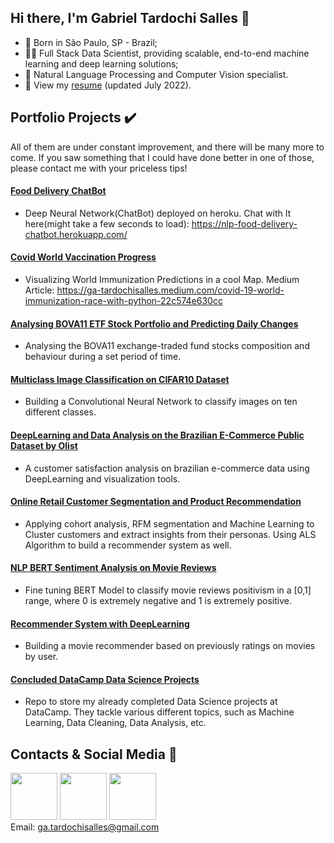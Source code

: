 ## Hi there, I'm Gabriel Tardochi Salles 👋
- 👶 Born in São Paulo, SP - Brazil;
- 🧑‍🔬 Full Stack Data Scientist, providing scalable, end-to-end machine learning and deep learning solutions;  
- 💙 Natural Language Processing and Computer Vision specialist.
- 📃 View my [resume](https://github.com/ga-tardochisalles/ga-tardochisalles/blob/main/CV_GabrielTardochiSalles_2022-07.pdf) (updated July 2022).  
## Portfolio Projects ✔️
All of them are under constant improvement, and there will be many more to come. If you saw something that I could have done better in one of those, please contact me with your priceless tips!
#### [Food Delivery ChatBot](https://github.com/ga-tardochisalles/food-delivery-chatbot-nlp-and-deep-learning)
* Deep Neural Network(ChatBot) deployed on heroku. Chat with It here(might take a few seconds to load): https://nlp-food-delivery-chatbot.herokuapp.com/
#### [Covid World Vaccination Progress](https://github.com/ga-tardochisalles/covid-world-vaccination-progress)
* Visualizing World Immunization Predictions in a cool Map. Medium Article: https://ga-tardochisalles.medium.com/covid-19-world-immunization-race-with-python-22c574e630cc
#### [Analysing BOVA11 ETF Stock Portfolio and Predicting Daily Changes](https://github.com/ga-tardochisalles/bova11-etf-stock-portfolio-eda-and-prediction)
* Analysing the BOVA11 exchange-traded fund stocks composition and behaviour during a set period of time.
#### [Multiclass Image Classification on CIFAR10 Dataset](https://github.com/ga-tardochisalles/pytorch-img-classification-cifar10)
* Building a Convolutional Neural Network to classify images on ten different classes.
#### [DeepLearning and Data Analysis on the Brazilian E-Commerce Public Dataset by Olist](https://github.com/ga-tardochisalles/olist-ecommerce-dataset)
* A customer satisfaction analysis on brazilian e-commerce data using DeepLearning and visualization tools.
#### [Online Retail Customer Segmentation and Product Recommendation](https://github.com/ga-tardochisalles/online-retail-customer-segregation)
* Applying cohort analysis, RFM segmentation and Machine Learning to Cluster customers and extract insights from their personas. Using ALS Algorithm to build a recommender system as well.
#### [NLP BERT Sentiment Analysis on Movie Reviews](https://github.com/ga-tardochisalles/nlp-bert-sentiment-analysis-on-movies)
* Fine tuning BERT Model to classify movie reviews positivism in a [0,1] range, where 0 is extremely negative and 1 is extremely positive.
#### [Recommender System with DeepLearning](https://github.com/ga-tardochisalles/recommender-system-with-deeplearning)
* Building a movie recommender based on previously ratings on movies by user.
#### [Concluded DataCamp Data Science Projects](https://github.com/ga-tardochisalles/Concluded-DataCamp-Projects)
* Repo to store my already completed Data Science projects at DataCamp. They tackle various different topics, such as Machine Learning, Data Cleaning, Data Analysis, etc.
## Contacts & Social Media 👋
[<img src="https://logodix.com/logo/79569.png" width="75" height="75">](http://www.linkedin.com/in/gabriel-tardochi-salles-a1653a193) 
[<img src="https://cdn4.iconfinder.com/data/icons/social-media-circle-7/512/Medium_circle-512.png" width="75" height="75">](https://ga-tardochisalles.medium.com/)
[<img src="https://storage.scolary.com/storage/file/public/71b68248-ba0a-4b26-b15f-0c77cdf341cd.svg" width="75" height="75">](https://www.kaggle.com/gabrieltardochi)  
Email: ga.tardochisalles@gmail.com
